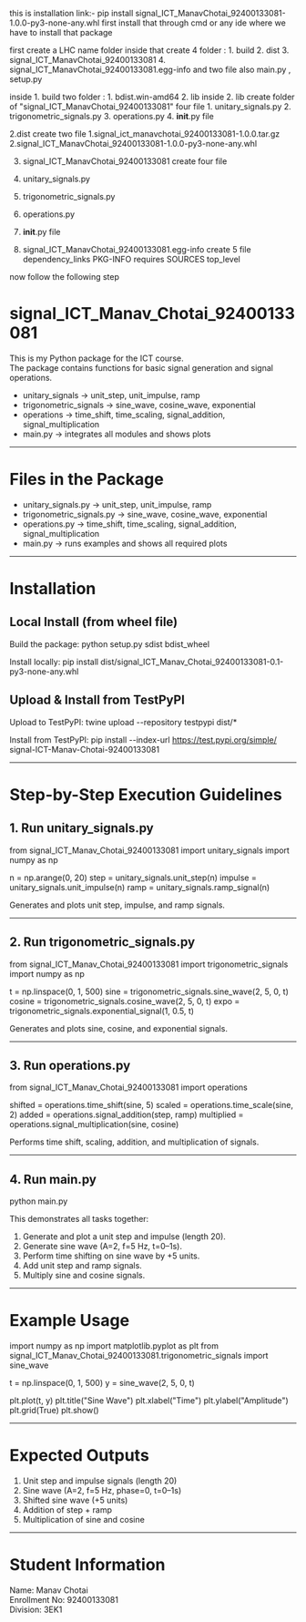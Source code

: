 
this is installation link:-
pip install signal_ICT_ManavChotai_92400133081-1.0.0-py3-none-any.whl
first install that through cmd or any ide where we have to install that package 







first create a LHC name folder 
inside that create 4 folder : 1. build 2. dist 3. signal_ICT_ManavChotai_92400133081 4. signal_ICT_ManavChotai_92400133081.egg-info
and two file also main.py , setup.py

inside 1. build
two folder : 1. bdist.win-amd64 2. lib
inside 2. lib create folder of "signal_ICT_ManavChotai_92400133081"
four file 1.	unitary_signals.py
2.	trigonometric_signals.py
3.	operations.py
4.  __init__.py
file 


2.dist create  two file 
1.signal_ict_manavchotai_92400133081-1.0.0.tar.gz
2.signal_ICT_ManavChotai_92400133081-1.0.0-py3-none-any.whl

3. signal_ICT_ManavChotai_92400133081 create four file
1.	unitary_signals.py
2.	trigonometric_signals.py
3.	operations.py
4.  __init__.py
file 

4. signal_ICT_ManavChotai_92400133081.egg-info
   create 5 file dependency_links
   PKG-INFO
   requires
   SOURCES
   top_level

now follow the following step 
# signal_ICT_Manav_Chotai_92400133081

This is my Python package for the ICT course.  
The package contains functions for basic signal generation and signal operations.  

- unitary_signals → unit_step, unit_impulse, ramp  
- trigonometric_signals → sine_wave, cosine_wave, exponential  
- operations → time_shift, time_scaling, signal_addition, signal_multiplication  
- main.py → integrates all modules and shows plots  

---

# Files in the Package
- unitary_signals.py → unit_step, unit_impulse, ramp  
- trigonometric_signals.py → sine_wave, cosine_wave, exponential  
- operations.py → time_shift, time_scaling, signal_addition, signal_multiplication  
- main.py → runs examples and shows all required plots  

---

# Installation

## Local Install (from wheel file)
Build the package:
python setup.py sdist bdist_wheel

Install locally:
pip install dist/signal_ICT_Manav_Chotai_92400133081-0.1-py3-none-any.whl

## Upload & Install from TestPyPI
Upload to TestPyPI:
twine upload --repository testpypi dist/*

Install from TestPyPI:
pip install --index-url https://test.pypi.org/simple/ signal-ICT-Manav-Chotai-92400133081

---

# Step-by-Step Execution Guidelines

## 1. Run unitary_signals.py
from signal_ICT_Manav_Chotai_92400133081 import unitary_signals
import numpy as np

n = np.arange(0, 20)
step = unitary_signals.unit_step(n)
impulse = unitary_signals.unit_impulse(n)
ramp = unitary_signals.ramp_signal(n)

Generates and plots unit step, impulse, and ramp signals.

---

## 2. Run trigonometric_signals.py
from signal_ICT_Manav_Chotai_92400133081 import trigonometric_signals
import numpy as np

t = np.linspace(0, 1, 500)
sine = trigonometric_signals.sine_wave(2, 5, 0, t)
cosine = trigonometric_signals.cosine_wave(2, 5, 0, t)
expo = trigonometric_signals.exponential_signal(1, 0.5, t)

Generates and plots sine, cosine, and exponential signals.

---

## 3. Run operations.py
from signal_ICT_Manav_Chotai_92400133081 import operations

shifted = operations.time_shift(sine, 5)
scaled = operations.time_scale(sine, 2)
added = operations.signal_addition(step, ramp)
multiplied = operations.signal_multiplication(sine, cosine)

Performs time shift, scaling, addition, and multiplication of signals.

---

## 4. Run main.py
python main.py

This demonstrates all tasks together:
1. Generate and plot a unit step and impulse (length 20).  
2. Generate sine wave (A=2, f=5 Hz, t=0–1s).  
3. Perform time shifting on sine wave by +5 units.  
4. Add unit step and ramp signals.  
5. Multiply sine and cosine signals.  

---

# Example Usage
import numpy as np
import matplotlib.pyplot as plt
from signal_ICT_Manav_Chotai_92400133081.trigonometric_signals import sine_wave

t = np.linspace(0, 1, 500)
y = sine_wave(2, 5, 0, t)

plt.plot(t, y)
plt.title("Sine Wave")
plt.xlabel("Time")
plt.ylabel("Amplitude")
plt.grid(True)
plt.show()

---

# Expected Outputs
1. Unit step and impulse signals (length 20)  
2. Sine wave (A=2, f=5 Hz, phase=0, t=0–1s)  
3. Shifted sine wave (+5 units)  
4. Addition of step + ramp  
5. Multiplication of sine and cosine  

---

# Student Information
Name: Manav Chotai  
Enrollment No: 92400133081  
Division: 3EK1
